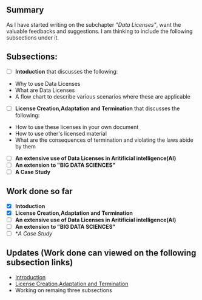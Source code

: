 ## Summary
As I have started writing on the subchapter *"Data Licenses"*, want the valuable feedbacks and suggestions. I am thinking to include the following subsections under it.
## Subsections:
 - [ ] **Intoduction** that discusses the following:
 * Why to use Data Licenses
 * What are Data Licenses
 * A flow chart to describe various scenarios where these are applicable
 - [ ] **License Creation,Adaptation and Termination** that discusses the following:
 * How to use these licenses in your own document
 * How to use other's licensed material
 * What are the consequences of termination and violating the laws abide by them
 - [ ] **An extensive use of Data Licenses in Aritificial intelligence(AI)**
 - [ ] **An extension to "BIG DATA SCIENCES"**
 - [ ] **A Case Study**
 ## Work done so far
 - [x] **Intoduction**
 - [x] **License Creation,Adaptation and Termination**
 - [ ] **An extensive use of Data Licenses in Aritificial intelligence(AI)**
 - [ ] **An extension to "BIG DATA SCIENCES"**
 - [ ] **A Case Study*
 
 ## Updates (Work done can viewed on the following subsection links)
 * [Introduction](https://github.com/IIITM-Jay/Data-Licenses/blob/master/introduction.md)
 * [License Creation,Adaptation and Termination](https://github.com/IIITM-Jay/Data-Licenses/blob/master/branches.md)
 * Working on remaing three subsections
